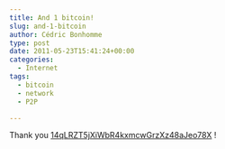 ```yaml
---
title: And 1 bitcoin!
slug: and-1-bitcoin
author: Cédric Bonhomme
type: post
date: 2011-05-23T15:41:24+00:00
categories:
  - Internet
tags:
  - bitcoin
  - network
  - P2P

---
```

Thank you [14qLRZT5jXiWbR4kxmcwGrzXz48aJeo78X][1] !

 [1]: http://blockexplorer.com/tx/59e367c4007732fa1f48861be8668f28d3a1f5baac74b297e6be91926d596ecf#o1